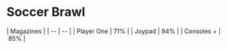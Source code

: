 # Soccer Brawl

| Magazines |
| -- | -- |
| Player One | 71% |
| Joypad | 94% |
| Consoles + | 85% |